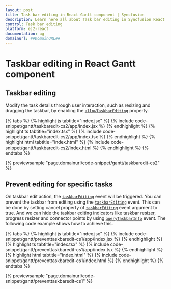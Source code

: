 ```yaml
---
layout: post
title: Task bar editing in React Gantt component | Syncfusion
description: Learn here all about Task bar editing in Syncfusion React Gantt component of Syncfusion Essential JS 2 and more.
control: Task bar editing 
platform: ej2-react
documentation: ug
domainurl: ##DomainURL##
---
```


# Taskbar editing in React Gantt component

## Taskbar editing

Modify the task details through user interaction, such as resizing and dragging the taskbar, by enabling the [`allowTaskbarEditing`](https://ej2.syncfusion.com/react/documentation/api/gantt/editSettings/#allowtaskbarediting) property.

{% tabs %}
{% highlight js tabtitle="index.jsx" %}
{% include code-snippet/gantt/taskbaredit-cs2/app/index.jsx %}
{% endhighlight %}
{% highlight ts tabtitle="index.tsx" %}
{% include code-snippet/gantt/taskbaredit-cs2/app/index.tsx %}
{% endhighlight %}
{% highlight html tabtitle="index.html" %}
{% include code-snippet/gantt/taskbaredit-cs2/index.html %}
{% endhighlight %}
{% endtabs %}
        
{% previewsample "page.domainurl/code-snippet/gantt/taskbaredit-cs2" %}

## Prevent editing for specific tasks

On taskbar edit action, the [`taskbarEditing`](https://ej2.syncfusion.com/react/documentation/api/gantt/#taskbarediting) event will be triggered. You can prevent the taskbar from editing using the [`taskbarEditing`](https://ej2.syncfusion.com/react/documentation/api/gantt/#taskbarediting) event. This can be done by setting cancel property of [`taskbarEditing`](https://ej2.syncfusion.com/react/documentation/api/gantt/#taskbarediting) event argument to true. And we can hide the taskbar editing indicators like taskbar resizer, progress resizer and connector points by using [`queryTaskbarInfo`](https://ej2.syncfusion.com/react/documentation/api/gantt/#querytaskbarinfo) event.  The following code example shows how to achieve this.

{% tabs %}
{% highlight js tabtitle="index.jsx" %}
{% include code-snippet/gantt/preventtaskbaredit-cs1/app/index.jsx %}
{% endhighlight %}
{% highlight ts tabtitle="index.tsx" %}
{% include code-snippet/gantt/preventtaskbaredit-cs1/app/index.tsx %}
{% endhighlight %}
{% highlight html tabtitle="index.html" %}
{% include code-snippet/gantt/preventtaskbaredit-cs1/index.html %}
{% endhighlight %}
{% endtabs %}
        
{% previewsample "page.domainurl/code-snippet/gantt/preventtaskbaredit-cs1" %}

